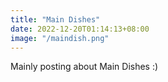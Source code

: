 ```yaml
---
title: "Main Dishes"
date: 2022-12-20T01:14:13+08:00
image: "/maindish.png"
---
```


Mainly posting about Main Dishes :)
